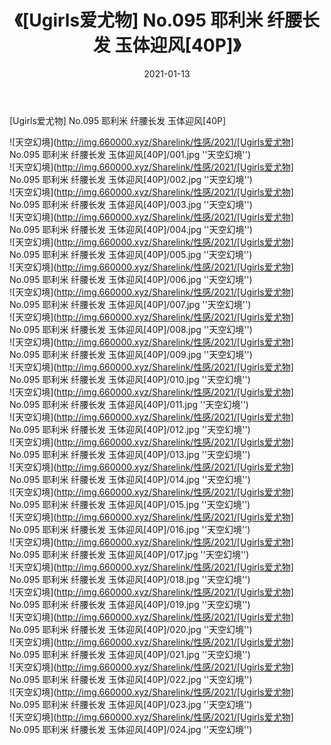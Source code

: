 ﻿---
layout: post
title:  《[Ugirls爱尤物] No.095 耶利米 纤腰长发 玉体迎风[40P]》
date:   2021-01-13
img: http://img.660000.xyz/Sharelink/性感/2021/[Ugirls爱尤物] No.095 耶利米 纤腰长发 玉体迎风[40P]/000.jpg
categories: [美女, 性感, 泳衣]
---

[Ugirls爱尤物] No.095 耶利米 纤腰长发 玉体迎风[40P]



![天空幻境](http://img.660000.xyz/Sharelink/性感/2021/[Ugirls爱尤物] No.095 耶利米 纤腰长发 玉体迎风[40P]/001.jpg ''天空幻境'') <br>
![天空幻境](http://img.660000.xyz/Sharelink/性感/2021/[Ugirls爱尤物] No.095 耶利米 纤腰长发 玉体迎风[40P]/002.jpg ''天空幻境'') <br>
![天空幻境](http://img.660000.xyz/Sharelink/性感/2021/[Ugirls爱尤物] No.095 耶利米 纤腰长发 玉体迎风[40P]/003.jpg ''天空幻境'') <br>
![天空幻境](http://img.660000.xyz/Sharelink/性感/2021/[Ugirls爱尤物] No.095 耶利米 纤腰长发 玉体迎风[40P]/004.jpg ''天空幻境'') <br>
![天空幻境](http://img.660000.xyz/Sharelink/性感/2021/[Ugirls爱尤物] No.095 耶利米 纤腰长发 玉体迎风[40P]/005.jpg ''天空幻境'') <br>
![天空幻境](http://img.660000.xyz/Sharelink/性感/2021/[Ugirls爱尤物] No.095 耶利米 纤腰长发 玉体迎风[40P]/006.jpg ''天空幻境'') <br>
![天空幻境](http://img.660000.xyz/Sharelink/性感/2021/[Ugirls爱尤物] No.095 耶利米 纤腰长发 玉体迎风[40P]/007.jpg ''天空幻境'') <br>
![天空幻境](http://img.660000.xyz/Sharelink/性感/2021/[Ugirls爱尤物] No.095 耶利米 纤腰长发 玉体迎风[40P]/008.jpg ''天空幻境'') <br>
![天空幻境](http://img.660000.xyz/Sharelink/性感/2021/[Ugirls爱尤物] No.095 耶利米 纤腰长发 玉体迎风[40P]/009.jpg ''天空幻境'') <br>
![天空幻境](http://img.660000.xyz/Sharelink/性感/2021/[Ugirls爱尤物] No.095 耶利米 纤腰长发 玉体迎风[40P]/010.jpg ''天空幻境'') <br>
![天空幻境](http://img.660000.xyz/Sharelink/性感/2021/[Ugirls爱尤物] No.095 耶利米 纤腰长发 玉体迎风[40P]/011.jpg ''天空幻境'') <br>
![天空幻境](http://img.660000.xyz/Sharelink/性感/2021/[Ugirls爱尤物] No.095 耶利米 纤腰长发 玉体迎风[40P]/012.jpg ''天空幻境'') <br>
![天空幻境](http://img.660000.xyz/Sharelink/性感/2021/[Ugirls爱尤物] No.095 耶利米 纤腰长发 玉体迎风[40P]/013.jpg ''天空幻境'') <br>
![天空幻境](http://img.660000.xyz/Sharelink/性感/2021/[Ugirls爱尤物] No.095 耶利米 纤腰长发 玉体迎风[40P]/014.jpg ''天空幻境'') <br>
![天空幻境](http://img.660000.xyz/Sharelink/性感/2021/[Ugirls爱尤物] No.095 耶利米 纤腰长发 玉体迎风[40P]/015.jpg ''天空幻境'') <br>
![天空幻境](http://img.660000.xyz/Sharelink/性感/2021/[Ugirls爱尤物] No.095 耶利米 纤腰长发 玉体迎风[40P]/016.jpg ''天空幻境'') <br>
![天空幻境](http://img.660000.xyz/Sharelink/性感/2021/[Ugirls爱尤物] No.095 耶利米 纤腰长发 玉体迎风[40P]/017.jpg ''天空幻境'') <br>
![天空幻境](http://img.660000.xyz/Sharelink/性感/2021/[Ugirls爱尤物] No.095 耶利米 纤腰长发 玉体迎风[40P]/018.jpg ''天空幻境'') <br>
![天空幻境](http://img.660000.xyz/Sharelink/性感/2021/[Ugirls爱尤物] No.095 耶利米 纤腰长发 玉体迎风[40P]/019.jpg ''天空幻境'') <br>
![天空幻境](http://img.660000.xyz/Sharelink/性感/2021/[Ugirls爱尤物] No.095 耶利米 纤腰长发 玉体迎风[40P]/020.jpg ''天空幻境'') <br>
![天空幻境](http://img.660000.xyz/Sharelink/性感/2021/[Ugirls爱尤物] No.095 耶利米 纤腰长发 玉体迎风[40P]/021.jpg ''天空幻境'') <br>
![天空幻境](http://img.660000.xyz/Sharelink/性感/2021/[Ugirls爱尤物] No.095 耶利米 纤腰长发 玉体迎风[40P]/022.jpg ''天空幻境'') <br>
![天空幻境](http://img.660000.xyz/Sharelink/性感/2021/[Ugirls爱尤物] No.095 耶利米 纤腰长发 玉体迎风[40P]/023.jpg ''天空幻境'') <br>
![天空幻境](http://img.660000.xyz/Sharelink/性感/2021/[Ugirls爱尤物] No.095 耶利米 纤腰长发 玉体迎风[40P]/024.jpg ''天空幻境'') <br>